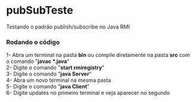 # pubSubTeste
Testando o padrão publish/subscribe no Java RMI

### Rodando o código
1- Abra um terminal na pasta **bin** ou compile diretamente na pasta **src** com o comando "**javac \*.java**" <br>
2- Digite o comando "**start rmiregistry**" <br>
3- Digite o comando "**java Server**" <br>
4- Abra um novo terminal na mesma pasta <br>
5- Digite o comando "**java Client**" <br>
6- Digite updates no primeiro terminal e veja aparecer no segundo <br>
